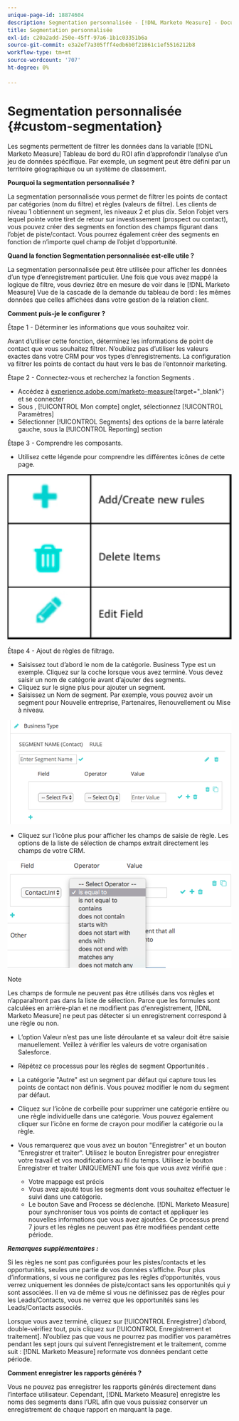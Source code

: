 ```yaml
---
unique-page-id: 18874604
description: Segmentation personnalisée - [!DNL Marketo Measure] - Documentation du produit
title: Segmentation personnalisée
exl-id: c20a2add-250e-45ff-97a6-1b1c03351b6a
source-git-commit: e3a2ef7a305fff4edb6b0f21861c1ef5516212b8
workflow-type: tm+mt
source-wordcount: '707'
ht-degree: 0%

---
```


# Segmentation personnalisée {#custom-segmentation}

Les segments permettent de filtrer les données dans la variable [!DNL Marketo Measure] Tableau de bord du ROI afin d’approfondir l’analyse d’un jeu de données spécifique. Par exemple, un segment peut être défini par un territoire géographique ou un système de classement.

**Pourquoi la segmentation personnalisée ?**

La segmentation personnalisée vous permet de filtrer les points de contact par catégories (nom du filtre) et règles (valeurs de filtre). Les clients de niveau 1 obtiennent un segment, les niveaux 2 et plus dix. Selon l’objet vers lequel pointe votre tiret de retour sur investissement (prospect ou contact), vous pouvez créer des segments en fonction des champs figurant dans l’objet de piste/contact. Vous pourrez également créer des segments en fonction de n’importe quel champ de l’objet d’opportunité.

**Quand la fonction Segmentation personnalisée est-elle utile ?**

La segmentation personnalisée peut être utilisée pour afficher les données d’un type d’enregistrement particulier. Une fois que vous avez mappé la logique de filtre, vous devriez être en mesure de voir dans le [!DNL Marketo Measure] Vue de la cascade de la demande du tableau de bord : les mêmes données que celles affichées dans votre gestion de la relation client.

**Comment puis-je le configurer ?**

Étape 1 - Déterminer les informations que vous souhaitez voir.

Avant d’utiliser cette fonction, déterminez les informations de point de contact que vous souhaitez filtrer. N’oubliez pas d’utiliser les valeurs exactes dans votre CRM pour vos types d’enregistrements. La configuration va filtrer les points de contact du haut vers le bas de l’entonnoir marketing.

Étape 2 - Connectez-vous et recherchez la fonction Segments .

* Accédez à [experience.adobe.com/marketo-measure](https://experience.adobe.com/marketo-measure){target="_blank"} et se connecter
* Sous , [!UICONTROL Mon compte] onglet, sélectionnez [!UICONTROL Paramètres]
* Sélectionner [!UICONTROL Segments] des options de la barre latérale gauche, sous la [!UICONTROL Reporting] section

Étape 3 - Comprendre les composants.

* Utilisez cette légende pour comprendre les différentes icônes de cette page.

![](assets/1.png)

Étape 4 - Ajout de règles de filtrage.

* Saisissez tout d’abord le nom de la catégorie. Business Type est un exemple. Cliquez sur la coche lorsque vous avez terminé. Vous devez saisir un nom de catégorie avant d’ajouter des segments.
* Cliquez sur le signe plus pour ajouter un segment.
* Saisissez un Nom de segment. Par exemple, vous pouvez avoir un segment pour Nouvelle entreprise, Partenaires, Renouvellement ou Mise à niveau.

![](assets/2.png)

* Cliquez sur l’icône plus pour afficher les champs de saisie de règle. Les options de la liste de sélection de champs extrait directement les champs de votre CRM.

![](assets/3.png)

>[!NOTE]
>
>Les champs de formule ne peuvent pas être utilisés dans vos règles et n’apparaîtront pas dans la liste de sélection. Parce que les formules sont calculées en arrière-plan et ne modifient pas d&#39;enregistrement, [!DNL Marketo Measure] ne peut pas détecter si un enregistrement correspond à une règle ou non.

* L’option Valeur n’est pas une liste déroulante et sa valeur doit être saisie manuellement. Veillez à vérifier les valeurs de votre organisation Salesforce.
* Répétez ce processus pour les règles de segment Opportunités .
* La catégorie &quot;Autre&quot; est un segment par défaut qui capture tous les points de contact non définis. Vous pouvez modifier le nom du segment par défaut.
* Cliquez sur l’icône de corbeille pour supprimer une catégorie entière ou une règle individuelle dans une catégorie. Vous pouvez également cliquer sur l’icône en forme de crayon pour modifier la catégorie ou la règle.
* Vous remarquerez que vous avez un bouton &quot;Enregistrer&quot; et un bouton &quot;Enregistrer et traiter&quot;. Utilisez le bouton Enregistrer pour enregistrer votre travail et vos modifications au fil du temps. Utilisez le bouton Enregistrer et traiter UNIQUEMENT une fois que vous avez vérifié que :

   * Votre mappage est précis
   * Vous avez ajouté tous les segments dont vous souhaitez effectuer le suivi dans une catégorie.
   * Le bouton Save and Process se déclenche. [!DNL Marketo Measure] pour synchroniser tous vos points de contact et appliquer les nouvelles informations que vous avez ajoutées. Ce processus prend 7 jours et les règles ne peuvent pas être modifiées pendant cette période.

**_Remarques supplémentaires :_**

Si les règles ne sont pas configurées pour les pistes/contacts et les opportunités, seules une partie de vos données s’affiche. Pour plus d’informations, si vous ne configurez pas les règles d’opportunités, vous verrez uniquement les données de piste/contact sans les opportunités qui y sont associées. Il en va de même si vous ne définissez pas de règles pour les Leads/Contacts, vous ne verrez que les opportunités sans les Leads/Contacts associés.

Lorsque vous avez terminé, cliquez sur [!UICONTROL Enregistrer] d’abord, double-vérifiez tout, puis cliquez sur [!UICONTROL Enregistrement et traitement]. N’oubliez pas que vous ne pourrez pas modifier vos paramètres pendant les sept jours qui suivent l’enregistrement et le traitement, comme suit : [!DNL Marketo Measure] reformate vos données pendant cette période.

**Comment enregistrer les rapports générés ?**

Vous ne pouvez pas enregistrer les rapports générés directement dans l’interface utilisateur. Cependant, [!DNL Marketo Measure] enregistre les noms des segments dans l’URL afin que vous puissiez conserver un enregistrement de chaque rapport en marquant la page.
